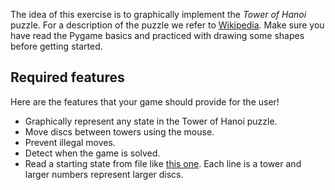 The idea of this exercise is to graphically implement the *Tower of Hanoi*
puzzle. For a description of the puzzle we refer to [Wikipedia]. Make sure you
have read the Pygame basics and practiced with drawing some shapes before
getting started.

[Wikipedia]: http://en.wikipedia.org/wiki/Towers_of_hanoi

## Required features

Here are the features that your game should provide for the user!

* Graphically represent any state in the Tower of Hanoi puzzle.
* Move discs between towers using the mouse.
* Prevent illegal moves.
* Detect when the game is solved.
* Read a starting state from file like [this one](hanoi.txt). Each line is a
  tower and larger numbers represent larger discs.
